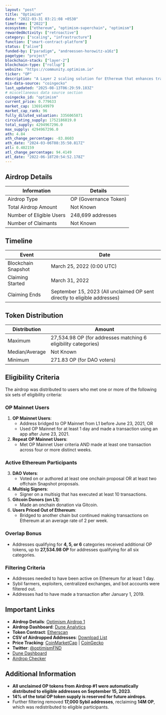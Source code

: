```yaml
---
layout: "post"
title: "Optimism"
date: "2022-03-31 03:21:08 +0530"
timeframe: ["2022"]
ecosystem: ["ethereum", "optimism-superchain", "optimism"]
rewardedActivity: ["retroactive"]
category: ["scaling", "infrastructure"]
function: ["smart-contract-platform"]
status: ["alive"]
funded-by: ["paradigm", "andreessen-horowitz-a16z"]
pagetype: "project"
blockchain-stack: ["layer-2"]
blockchain-type: ["rollup"]
website: "https://community.optimism.io"
ticker: "OP"
description: "A Layer 2 scaling solution for Ethereum that enhances transaction speed and reduces costs while maintaining decentralization and security."
mis-data-source: "coingecko"
last_updated: "2025-08-13T06:29:59.183Z"
# miscellaneous data source section
coingecko_id: "optimism"
current_price: 0.779633
market_cap: 1369149979
market_cap_rank: 96
fully_diluted_valuation: 3356065871
circulating_supply: 1752186819.0
total_supply: 4294967296.0
max_supply: 4294967296.0
ath: 4.84
ath_change_percentage: -83.8603
ath_date: "2024-03-06T08:35:50.817Z"
atl: 0.402159
atl_change_percentage: 94.4149
atl_date: "2022-06-18T20:54:52.178Z"
---
```


## Airdrop Details

| Information              | Details               |
| ------------------------ | --------------------- |
| Airdrop Type             | OP (Governance Token) |
| Total Airdrop Amount     | Not Known             |
| Number of Eligible Users | 248,699 addresses     |
| Number of Claimants      | Not Known             |

## Timeline

| Event               | Date                                                                      |
| ------------------- | ------------------------------------------------------------------------- |
| Blockchain Snapshot | March 25, 2022 (0:00 UTC)                                                 |
| Claiming Started    | March 31, 2022                                                            |
| Claiming Ends       | September 15, 2023 (All unclaimed OP sent directly to eligible addresses) |

## Token Distribution

| Distribution   | Amount                                                         |
| -------------- | -------------------------------------------------------------- |
| Maximum        | 27,534.98 OP (for addresses matching 6 eligibility categories) |
| Median/Average | Not Known                                                      |
| Minimum        | 271.83 OP (for DAO voters)                                     |

## Eligibility Criteria

The airdrop was distributed to users who met one or more of the following six sets of eligibility criteria:

### **OP Mainnet Users**

1. **OP Mainnet Users**:
   - Address bridged to OP Mainnet from L1 before June 23, 2021, OR
   - Used OP Mainnet for at least 1 day and made a transaction using an app after June 23, 2021.
2. **Repeat OP Mainnet Users**:
   - Met OP Mainnet User criteria AND made at least one transaction across four or more distinct weeks.

### **Active Ethereum Participants**

3. **DAO Voters**:
   - Voted on or authored at least one onchain proposal OR at least two offchain Snapshot proposals.
4. **Multisig Signers**:
   - Signer on a multisig that has executed at least 10 transactions.
5. **Gitcoin Donors (on L1)**:
   - Made an onchain donation via Gitcoin.
6. **Users Priced Out of Ethereum**:
   - Bridged to another chain but continued making transactions on Ethereum at an average rate of 2 per week.

### **Overlap Bonus**

- Addresses qualifying for **4, 5, or 6** categories received additional OP tokens, up to **27,534.98 OP** for addresses qualifying for all six categories.

### **Filtering Criteria**

- Addresses needed to have been active on Ethereum for at least 1 day.
- Sybil farmers, exploiters, centralized exchanges, and bot accounts were filtered out.
- Addresses had to have made a transaction after January 1, 2019.

## Important Links

- **Airdrop Details**: [Optimism Airdrop 1](https://community.optimism.io/op-token/airdrops/airdrop-1)
- **Airdrop Dashboard**: [Dune Analytics](https://dune.com/optimismfnd/optimism-airdrop-1)
- **Token Contract**: [Etherscan](https://etherscan.io/address/0x4200000000000000000000000000000000000042)
- **CSV of Airdropped Addresses**: [Download List](op_airdrop1_addresses_detailed_list.csv)
- **Price Tracking**: [CoinMarketCap](https://coinmarketcap.com/currencies/optimism/) | [CoinGecko](https://www.coingecko.com/en/coins/optimism)
- **Twitter**: [@optimismFND](https://twitter.com/optimismFND)
- [Dune Dashboard](https://dune.com/optimismfnd/optimism-airdrop-1)
- [Airdrop Checker](https://app.optimism.io/airdrop/check)

## Additional Information

- **All unclaimed OP tokens from Airdrop #1 were automatically distributed to eligible addresses on September 15, 2023**.
- **14% of the total OP token supply is reserved for future airdrops**.
- Further filtering removed **17,000 Sybil addresses**, reclaiming **14M OP**, which was redistributed to eligible participants.